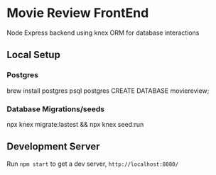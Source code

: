 # Movie Review FrontEnd
Node Express backend using knex ORM for database interactions

## Local Setup

### Postgres
brew install postgres 
psql postgres
CREATE DATABASE moviereview;

### Database Migrations/seeds
npx knex migrate:lastest && npx knex seed:run

## Development Server
Run `npm start` to get a dev server, `http://localhost:8080/`